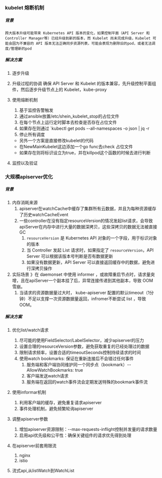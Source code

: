 ### kubelet 熔断机制

##### 背景
	跨大版本升级可能带来 Kubernetes API 版本的变化，如果控制平面（API Server 和 Controller Manager等）已经升级到新的版本，而 Kubelet 尚未完成升级，Kubelet 可能会因为不兼容的 API 版本无法正确同步资源列表，可能会表现为删除旧的pod，或者无法调度/管理新的pod

##### 解决方案
1. 逐步升级
2. 升级过程的协调
		确保 API Server 和 Kubelet 的版本兼容，先升级控制平面组件，然后逐步升级节点上的 Kubelet，kube-proxy
3. 使用熔断机制
	1. 基于监控告警触发
	2. 通过ansible放置/etc/shein_kubelet_stop的占位文件
	3. 在每个节点上运行定时脚本去检查是否存在占位文件
	4. 如果存在则通过 `kubectl get pods --all-namespaces -o json | jq -r 
	5. 停止所有调度

	- 另外一个方案是直接修改kubelet的代码
	- 在NewMainKubelet这边添加一个go func去check 占位文件
	- 如果存在则将标识设立为true，并在killpod这个函数的时候去进行判断

5. 监控以及验证

### 大规模apiserver优化

##### 背景

1. 内存消耗来源
	1. apiserver在watchCache中缓存了集群所有云数据，并且为每种资源缓存了历史watchCacheEvent
	2. 一些controller在没有指定resourceVersion的情况发起list请求，会导致apiServer在内存中进行大量的数据深拷贝，这些深拷贝的数据无法被直接GC
		1. `resourceVersion` 是 Kubernetes API 对象的一个字段，用于标识对象的版本
		2. 当 Controller 发起 List 请求时，如果指定了 `resourceVersion`，API Server 可以根据该版本号判断是否有数据更新
		3. 如果没有数据更新，API Server 可以直接返回缓存中的数据，避免进行深拷贝操作
2. 实际场景
	》在 daemonset 中使用 informer ，或故障重启节点时，请求量突增，且在apiServer一个副本挂了后，异常连接传递到其他副本，导致 OOM 雪崩。
	1. 当请求的资源数据量过大时， kube-apiserver 配置的默认timeout（1分钟）不足以支撑一次资源数据量返回，infromer不断尝试 list ，导致OOM。
##### 解决方案

1. 优化list/watch请求
    1. 尽可能的使用FieldSelector/LabelSelector，减少apiserver的压力
    2. 设置合理的resourceVersion参数，避免获取重复的已经处理过的数据
    3. 限制请求频率，设置合适的timeoutSeconds控制持续请求的时间
    4. 使用watch bookmarks: 保证在重新连接后不会错过任何事件
        1. 服务端和客户端协同维护同一个同步点（bookmark）-- AllowWatchBookmarks: true
        2. 客户端发送watch请求
        3. 服务端在返回的watch事件流会定期发送特殊的bookmark事件流
            
2. 使用informar机制
    1. 利用客户端的缓存，避免重复请求apiserver
    2. 事件处理机制，避免频繁轮询apiserver
        
3. 调整apiserver参数
    1. 增加apiserver资源限制：--max-requests-inflight控制并发量的请求数量
    2. 启用api优先级和公平性：确保关键组件的请求优先得到处理
4. 在apiserver前套用限流
	1. nginx
	2. istio
5. 流式api,从listWatch到WatchList
